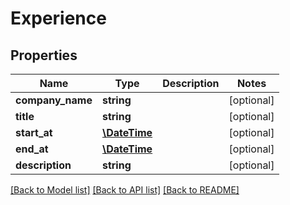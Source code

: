 # Experience

## Properties
Name | Type | Description | Notes
------------ | ------------- | ------------- | -------------
**company_name** | **string** |  | [optional] 
**title** | **string** |  | [optional] 
**start_at** | [**\DateTime**](\DateTime.md) |  | [optional] 
**end_at** | [**\DateTime**](\DateTime.md) |  | [optional] 
**description** | **string** |  | [optional] 

[[Back to Model list]](../../README.md#documentation-for-models) [[Back to API list]](../../README.md#documentation-for-api-endpoints) [[Back to README]](../../README.md)

